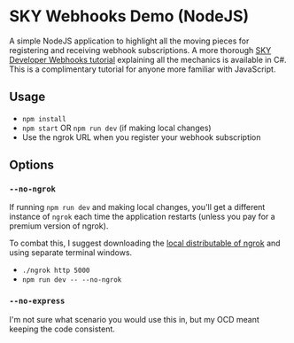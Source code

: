# SKY Webhooks Demo (NodeJS)

A simple NodeJS application to highlight all the moving pieces for registering and receiving webhook subscriptions. A more thorough [SKY Developer Webhooks tutorial](https://developer.blackbaud.com/skyapi/apis/webhook/tutorial) explaining all the mechanics is available in C#. This is a complimentary tutorial for anyone more familiar with JavaScript.

## Usage

- `npm install`
- `npm start` OR `npm run dev` (if making local changes)
- Use the ngrok URL when you register your webhook subscription

## Options

### `--no-ngrok`

If running `npm run dev` and making local changes, you'll get a different instance of `ngrok` each time the application restarts (unless you pay for a premium version of ngrok). 

To combat this, I suggest downloading the [local distributable of ngrok](https://dashboard.ngrok.com/get-started/setup) and using separate terminal windows.

- `./ngrok http 5000`
- `npm run dev -- --no-ngrok`

### `--no-express`

I'm not sure what scenario you would use this in, but my OCD meant keeping the code consistent.
